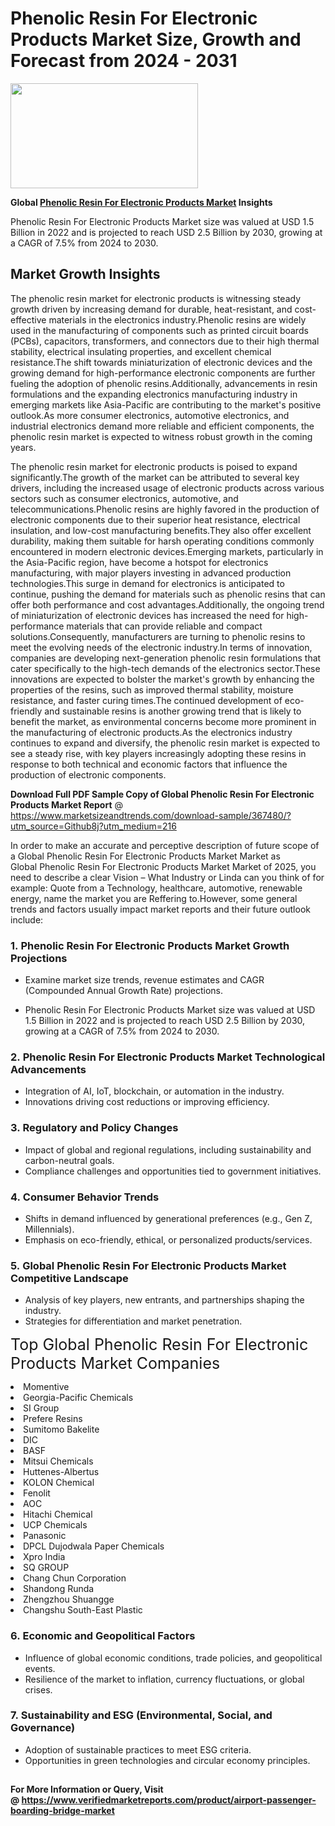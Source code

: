 <H1>Phenolic Resin For Electronic Products Market Size, Growth and Forecast from 2024 - 2031</H1><img class="aligncenter size-medium wp-image-584254" src="https://thirdeyenews.in/wp-content/uploads/2024/09/Global-Market-Research-300x168.jpeg" alt="" width="300" height="168" /><p><strong>Global&nbsp;<a href="https://www.marketsizeandtrends.com/download-sample/367480/?utm_source=Github8j?utm_medium=216">Phenolic Resin For Electronic Products Market</a> Insights</strong></p><p>Phenolic Resin For Electronic Products Market size was valued at USD 1.5 Billion in 2022 and is projected to reach USD 2.5 Billion by 2030, growing at a CAGR of 7.5% from 2024 to 2030.</p><p><h2>Market Growth Insights</h2> <p>The phenolic resin market for electronic products is witnessing steady growth driven by increasing demand for durable, heat-resistant, and cost-effective materials in the electronics industry.Phenolic resins are widely used in the manufacturing of components such as printed circuit boards (PCBs), capacitors, transformers, and connectors due to their high thermal stability, electrical insulating properties, and excellent chemical resistance.The shift towards miniaturization of electronic devices and the growing demand for high-performance electronic components are further fueling the adoption of phenolic resins.Additionally, advancements in resin formulations and the expanding electronics manufacturing industry in emerging markets like Asia-Pacific are contributing to the market's positive outlook.As more consumer electronics, automotive electronics, and industrial electronics demand more reliable and efficient components, the phenolic resin market is expected to witness robust growth in the coming years.</p> <p>The phenolic resin market for electronic products is poised to expand significantly.The growth of the market can be attributed to several key drivers, including the increased usage of electronic products across various sectors such as consumer electronics, automotive, and telecommunications.Phenolic resins are highly favored in the production of electronic components due to their superior heat resistance, electrical insulation, and low-cost manufacturing benefits.They also offer excellent durability, making them suitable for harsh operating conditions commonly encountered in modern electronic devices.Emerging markets, particularly in the Asia-Pacific region, have become a hotspot for electronics manufacturing, with major players investing in advanced production technologies.This surge in demand for electronics is anticipated to continue, pushing the demand for materials such as phenolic resins that can offer both performance and cost advantages.Additionally, the ongoing trend of miniaturization of electronic devices has increased the need for high-performance materials that can provide reliable and compact solutions.Consequently, manufacturers are turning to phenolic resins to meet the evolving needs of the electronic industry.In terms of innovation, companies are developing next-generation phenolic resin formulations that cater specifically to the high-tech demands of the electronics sector.These innovations are expected to bolster the market's growth by enhancing the properties of the resins, such as improved thermal stability, moisture resistance, and faster curing times.The continued development of eco-friendly and sustainable resins is another growing trend that is likely to benefit the market, as environmental concerns become more prominent in the manufacturing of electronic products.As the electronics industry continues to expand and diversify, the phenolic resin market is expected to see a steady rise, with key players increasingly adopting these resins in response to both technical and economic factors that influence the production of electronic components.</p> <p><span class=""><strong>Download Full PDF Sample Copy of Global Phenolic Resin For Electronic Products Market Report</strong> @ <a href="https://www.marketsizeandtrends.com/download-sample/367480/?utm_source=Github8j?utm_medium=216" target="_blank">https://www.marketsizeandtrends.com/download-sample/367480/?utm_source=Github8j?utm_medium=216</a></span></p><p>In order to make an accurate and perceptive description of future scope of a Global&nbsp;Phenolic Resin For Electronic Products Market Market as Global&nbsp;Phenolic Resin For Electronic Products Market Market of 2025, you need to describe a clear Vision &ndash; What Industry or Linda can you think of for example: Quote from a Technology, healthcare, automotive, renewable energy, name the market you are Reffering to.However, some general trends and factors usually impact market reports and their future outlook include:</p><h3>1.&nbsp;<strong>Phenolic Resin For Electronic Products Market Growth Projections</strong></h3><ul><li>Examine market size trends, revenue estimates and CAGR (Compounded Annual Growth Rate) projections.</li><li><p>Phenolic Resin For Electronic Products Market size was valued at USD 1.5 Billion in 2022 and is projected to reach USD 2.5 Billion by 2030, growing at a CAGR of 7.5% from 2024 to 2030.</p></li></ul><h3>2.&nbsp;<strong>Phenolic Resin For Electronic Products Market Technological Advancements</strong></h3><ul><li>Integration of AI, IoT, blockchain, or automation in the industry.</li><li>Innovations driving cost reductions or improving efficiency.</li></ul><h3>3.&nbsp;<strong>Regulatory and Policy Changes</strong></h3><ul><li>Impact of global and regional regulations, including sustainability and carbon-neutral goals.</li><li>Compliance challenges and opportunities tied to government initiatives.</li></ul><h3>4.&nbsp;<strong>Consumer Behavior Trends</strong></h3><ul><li>Shifts in demand influenced by generational preferences (e.g., Gen Z, Millennials).</li><li>Emphasis on eco-friendly, ethical, or personalized products/services.</li></ul><h3>5.&nbsp;<strong>Global Phenolic Resin For Electronic Products Market Competitive Landscape</strong></h3><ul><li>Analysis of key players, new entrants, and partnerships shaping the industry.</li><li>Strategies for differentiation and market penetration.</li></ul><p data-pm-slice="1 1 []"><span style="color: inherit; font-family: inherit; font-size: 25px;">Top Global Phenolic Resin For Electronic Products Market Companies</span></p><div class="" data-test-id=""><p><li>Momentive</li><li> Georgia-Pacific Chemicals</li><li> SI Group</li><li> Prefere Resins</li><li> Sumitomo Bakelite</li><li> DIC</li><li> BASF</li><li> Mitsui Chemicals</li><li> Huttenes-Albertus</li><li> KOLON Chemical</li><li> Fenolit</li><li> AOC</li><li> Hitachi Chemical</li><li> UCP Chemicals</li><li> Panasonic</li><li> DPCL Dujodwala Paper Chemicals</li><li> Xpro India</li><li> SQ GROUP</li><li> Chang Chun Corporation</li><li> Shandong Runda</li><li> Zhengzhou Shuangge</li><li> Changshu South-East Plastic</li></p></div><h3>6.&nbsp;<strong>Economic and Geopolitical Factors</strong></h3><ul><li>Influence of global economic conditions, trade policies, and geopolitical events.</li><li>Resilience of the market to inflation, currency fluctuations, or global crises.</li></ul><h3>7.&nbsp;<strong>Sustainability and ESG (Environmental, Social, and Governance)</strong></h3><ul><li>Adoption of sustainable practices to meet ESG criteria.</li><li>Opportunities in green technologies and circular economy principles.</li></ul><h2><strong style="font-size: 14px;">For More Information or Query, Visit @&nbsp;</strong><a style="background-color: #ffffff; font-size: 14px;" href="https://www.marketsizeandtrends.com/report/phenolic-resin-for-electronic-products-market/" target="_blank">https://www.verifiedmarketreports.com/product/airport-passenger-boarding-bridge-market</a></h2>